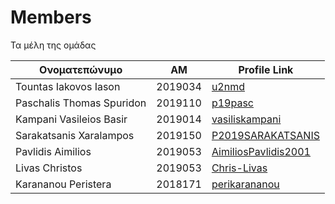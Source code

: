 # Members
Τα μέλη της ομάδας

| Ονοματεπώνυμο | ΑΜ | Profile Link |
| --- | --- | --- |
| Tountas Iakovos Iason | 2019034 | [u2nmd](https://github.com/u2nmd) |
| Paschalis Thomas Spuridon | 2019110 | [p19pasc](https://github.com/p19pasc) |
| Kampani Vasileios Basir | 2019014 | [vasiliskampani](https://github.com/vasiliskampani) |
| Sarakatsanis Xaralampos | 2019150 | [P2019SARAKATSANIS](https://github.com/P2019SARAKATSANIS) |
| Pavlidis Aimilios | 2019053 | [AimiliosPavlidis2001](https://github.com/AimiliosPavlidis2001) |
| Livas Christos | 2019053 | [Chris-Livas](https://github.com/Chris-Livas) |
| Karananou Peristera | 2018171 | [perikarananou](https://github.com/perikarananou) |
